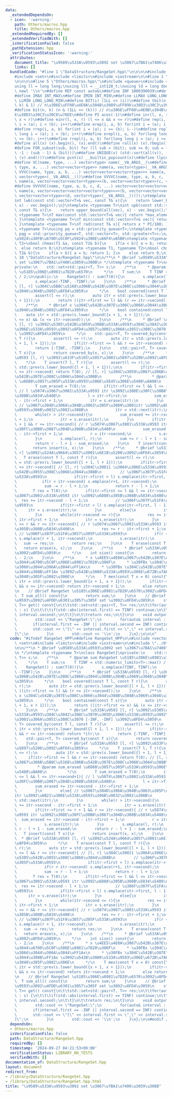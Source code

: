 ```yaml
---
data:
  _extendedDependsOn:
  - icon: ':warning:'
    path: Others/macros.hpp
    title: Others/macros.hpp
  _extendedRequiredBy: []
  _extendedVerifiedWith: []
  _isVerificationFailed: false
  _pathExtension: hpp
  _verificationStatusIcon: ':warning:'
  attributes:
    document_title: "\u9589\u533A\u9593\u3092 set \u3067\u7BA1\u7406\u3059\u308B"
    links: []
  bundledCode: "#line 1 \"DataStructure/RangeSet.hpp\"\n\n\n\n#include <vector>\n\
    #include <set>\n#include <limits>\n#include <iostream>\n\n#line 1 \"Others/macros.hpp\"\
    \n\n\n\n#line 5 \"Others/macros.hpp\"\n#include <queue>\n#include <cmath>\n\n\
    using ll = long long;\nusing lll = __int128_t;\nusing ld = long double;\n#define\
    \ newl '\\n'\n#define REF const auto&\n#define INF 1000390039\n#define LLINF 1000000039000000039\n\
    #define IMAX INT_MAX\n#define IMIN INT_MIN\n#define LLMAX LONG_LONG_MAX\n#define\
    \ LLMIN LONG_LONG_MIN\n#define BIT(i) (1LL << (i))\n#define tbit(n, k) ((n >>\
    \ k) & 1) // n\u306E\uFF08\u4E0A\u304B\u3089\uFF09k\u30D3\u30C3\u30C8\u76EE\n\
    #define bit(n, k) (n & (1LL << (k))) // n\u306E\uFF08\u4E0B\u304B\u3089\uFF09\
    k\u30D3\u30C3\u30C8\u76EE\n#define PI acos(-1)\n#define inr(l, x, r) (l <= x &&\
    \ x < r)\n#define einr(l, x, r) (l <= x && x <= r)\n#define rep(i, a, b) for(int\
    \ i = (a); i < (b); i++)\n#define erep(i, a, b) for(int i = (a); i <= (b); i++)\n\
    #define rrep(i, a, b) for(int i = (a); i >= (b); i--)\n#define repl(i, a, b) for(long\
    \ long i = (a); i < (b); i++)\n#define erepl(i, a, b) for(long long i = (a); i\
    \ <= (b); i++)\n#define rrepl(i, a, b) for(long long i = (a); i >= (b); i--)\n\
    #define all(x) (x).begin(), (x).end()\n#define rall(x) (x).rbegin(), (x).rend()\n\
    #define FOR_subset(sub, bit) for (ll sub = (bit); sub >= 0; sub = (sub == 0 ?\
    \ -1 : (sub - 1) & (bit)))\n#define UNIQUE(v) (std::sort(all(v)), (v).erase(std::unique(all(v)),\
    \ (v).end()))\n#define pcnt(x) __builtin_popcount(x)\n#define llpcnt(x) __builtin_popcountll(x)\n\
    #define VC(name, type, ...) vector<type> name(__VA_ARGS__)\n#define VVC(name,\
    \ type, a, ...) vector<vector<type>> name(a, vector<type>(__VA_ARGS__))\n#define\
    \ VVVC(name, type, a, b, ...) vector<vector<vector<type>>> name(a, vector<vector<type>>(b,\
    \ vector<type>(__VA_ARGS__)))\n#define VVVVC(name, type, a, b, c, ...) vector<vector<vector<vector<type>>>>\
    \ name(a, vector<vector<vector<type>>>(b, vector<vector<type>>(c, vector<type>(__VA_ARGS__))))\n\
    #define VVVVVC(name, type, a, b, c, d, ...) vector<vector<vector<vector<vector<type>>>>>\
    \ name(a, vector<vector<vector<vector<type>>>>(b, vector<vector<vector<type>>>(c,\
    \ vector<vector<type>>(d, vector<type>(__VA_ARGS__)))));\ntemplate <typename T>\n\
    int lwb(const std::vector<T>& vec, const T& x){\n    return lower_bound(all(vec),\
    \ x) - vec.begin();\n}\ntemplate <typename T>\nint upb(const std::vector<T>& vec,\
    \ const T& x){\n    return upper_bound(all(vec), x) - vec.begin();\n}\ntemplate\
    \ <typename T>\nT max(const std::vector<T>& vec){ return *max_element(all(vec));\
    \ }\ntemplate <typename T>\nT min(const std::vector<T>& vec){ return *min_element(all(vec));\
    \ }\ntemplate <typename T>\nT rad(const T& x){ return x * PI/180; }\ntemplate\
    \ <typename T>\nusing pq = std::priority_queue<T>;\ntemplate <typename T>\nusing\
    \ pqg = std::priority_queue<T, std::vector<T>, std::greater<T>>;\n// \u6700\u5927\
    \u5024\u30FB\u6700\u5C0F\u5024\u306E\u66F4\u65B0\ntemplate <typename T1, typename\
    \ T2>\nbool chmax(T1 &a, const T2& b){\n    if(a < b){ a = b; return 1; }\n  \
    \  else return 0;\n}\ntemplate <typename T1, typename T2>\nbool chmin(T1 &a, const\
    \ T2& b){\n    if(a > b){ a = b; return 1; }\n    else return 0;\n}\n\n\n#line\
    \ 10 \"DataStructure/RangeSet.hpp\"\n\n/**\n * @brief \u9589\u533A\u9593\u3092\
    \ set \u3067\u7BA1\u7406\u3059\u308B\n */\ntemplate <typename T>\nclass RangeSet{\n\
    private:\n    std::set<std::pair<T, T>> s;\n    /**\n     * @param sum RangeSet\
    \ \u5185\u306E\u8981\u7D20\u6570\n     */\n    T sum;\n    T TINF = std::numeric_limits<T>::max()\
    \ / 2;\n\npublic:\n    RangeSet() : sum(T(0)){\n        s.emplace(TINF, TINF);\n\
    \        s.emplace(-TINF, -TINF);\n    }\n\n    /**\n     * @brief \u533A\u9593\
    \ [l, r] \u304C\u5B8C\u5168\u306B\u542B\u307E\u308C\u3066\u3044\u308B\u304B\u3069\
    \u3046\u304B\u3092\u8FD4\u3059\n     */\n    bool covered(const T l, const T r){\n\
    \        assert(l <= r);\n        auto itr = std::prev(s.lower_bound({l + 1, l\
    \ + 1}));\n        return ((itr->first <= l) && (r <= itr->second));\n    }\n\n\
    \    /**\n     * @brief x \u304C\u542B\u307E\u308C\u3066\u3044\u308B\u304B\u3069\
    \u3046\u304B\u3092\u8FD4\u3059\n     */\n    bool contained(const T x){\n    \
    \    auto itr = std::prev(s.lower_bound({x + 1, x + 1}));\n        return ((itr->first\
    \ <= x) && (x <= itr->second));\n    }\n\n    /**\n     * @brief \u533A\u9593\
    \ [l, r] \u3092\u5305\u542B\u3059\u308B\u533A\u9593\u304C\u3042\u308C\u3070\u305D\
    \u306E\u533A\u9593\u3092\u8FD4\u3057\u3001\u306A\u3051\u308C\u3070 [-INF, -INF]\
    \ \u3092\u8FD4\u3059\n     */\n    std::pair<T, T> covered_by(const T l, const\
    \ T r){\n        assert(l <= r);\n        auto itr = std::prev(s.lower_bound({l\
    \ + 1, l + 1}));\n        if(itr->first <= l && r <= itr->second) return *itr;\n\
    \        return {-TINF, -TINF};\n    }\n\n    std::pair<T, T> covered_by(const\
    \ T x){\n        return covered_by(x, x);\n    }\n\n    /**\n     * @brief \u533A\
    \u9593 [l, r] \u3092\u633F\u5165\u3057\u3001\u5897\u5206\u3092\u8FD4\u3059\n \
    \    */\n    T insert(T l, T r){\n        assert(l <= r);\n        auto itr =\
    \ std::prev(s.lower_bound({l + 1, l + 1}));\n\n        if(itr->first <= l && r\
    \ <= itr->second) return T(0); // [l, r] \u304C\u3059\u3067\u306B\u5B8C\u5168\u306B\
    \u542B\u307E\u308C\u3066\u3044\u308B\n        /**\n         * @param sum_erased\
    \ \u6D88\u3057\u305F\u533A\u9593\u306E\u5E45\u306E\u5408\u8A08\n         */\n\
    \        T sum_erased = T(0);\n        if(itr->first <= l && l <= itr->second+1){\
    \ // l \u5074\u3067\u3001\u533A\u9593 itr \u3092\u30DE\u30FC\u30B8\u3067\u304D\
    \u308B\u5834\u5408\n            l = itr->first;\n            sum_erased += itr->second\
    \ - itr->first + 1;\n            itr = s.erase(itr);\n        }\n        else{\
    \ // \u3067\u304D\u306A\u304B\u3063\u305F\u3089\u3001itr \u3092\u6B21\u306E\u533A\
    \u9593\u306B\u9032\u3081\u308B\n            itr = std::next(itr);\n        }\n\
    \        while(r > itr->second){\n            sum_erased += itr->second - itr->first\
    \ + 1;\n            itr = s.erase(itr);\n        }\n        if(itr->first <= r\
    \ + 1 && r <= itr->second){ // r \u5074\u3067\u3001\u533A\u9593 itr \u3092\u30DE\
    \u30FC\u30B8\u3067\u304D\u308B\u5834\u5408\n            sum_erased += itr->second\
    \ - itr->first + 1;\n            r = itr->second;\n            s.erase(itr);\n\
    \        }\n        s.emplace(l, r);\n        sum += r - l + 1 - sum_erased;\n\
    \        return r - l + 1 - sum_erased;\n    }\n\n    T insert(const T x){\n \
    \       return insert(x, x);\n    }\n\n    /**\n     * @brief \u533A\u9593 [l,\
    \ r] \u3092\u524A\u9664\u3057\u3001\u6E1B\u5206\u3092\u8FD4\u3059\n     */\n \
    \   T erase(const T l, const T r){\n        assert(l <= r);\n        auto itr\
    \ = std::prev(s.lower_bound({l + 1, l + 1}));\n        if(itr->first <= l && r\
    \ <= itr->second){ // [l, r] \u304C\u30011 \u3064\u306E\u533A\u9593\u306B\u5305\
    \u542B\u3055\u308C\u3066\u3044\u308B\n        // \u306F\u307F\u51FA\u3057\u305F\
    \u533A\u9593\n            if(itr->first < l) s.emplace(itr->first, l - 1);\n \
    \           if(r < itr->second) s.emplace(r+1, itr->second);\n            s.erase(itr);\n\
    \            sum -= r - l + 1;\n            return r - l + 1;\n        }\n\n \
    \       T res = T(0);\n        if(itr->first <= l && l <= itr->second){ // l \u5074\
    \u3067\u3001\u533A\u9593 itr \u3092\u6D88\u305B\u308B\u5834\u5408\n          \
    \  res += itr->second - l + 1;\n            // \u306F\u307F\u51FA\u3057\u305F\u533A\
    \u9593\n            if(itr->first < l) s.emplace(itr->first, l - 1);\n       \
    \     itr = s.erase(itr);\n        }\n        else{\n            itr = std::next(itr);\n\
    \        }\n        while(itr->second <= r){\n            res += itr->second -\
    \ itr->first + 1;\n            itr = s.erase(itr);\n        }\n        if(itr->first\
    \ <= r && r <= itr->second){ // r \u5074\u3067\u3001\u533A\u9593 itr \u3092\u6D88\
    \u305B\u308B\u5834\u5408\n            res += r - itr->first + 1;\n           \
    \ // \u306F\u307F\u51FA\u3057\u305F\u533A\u9593\n            if(r < itr->second)\
    \ s.emplace(r + 1, itr->second);\n            s.erase(itr);\n        }\n     \
    \   sum -= res;\n        return res;\n    }\n\n    T erase(const T x){\n     \
    \   return erase(x, x);\n    }\n\n    /**\n     * @brief \u533A\u9593\u306E\u6570\
    \u3092\u8FD4\u3059\n     */\n    int size() const{\n        return (int)s.size()\
    \ - 2;\n    }\n\n    /**\n     * x \u4EE5\u4E0A\u3067\u542B\u307E\u308C\u3066\u306A\
    \u3044\u6700\u5C0F\u306E\u8981\u7D20\u306F\n     * \u30FBx \u304C\u542B\u307E\u308C\
    \u3066\u3044\u306A\u3044\uFF1Ax\n     * \u30FBx \u304C\u542B\u307E\u308C\u3066\
    \u3044\u308B\uFF1Ax \u3092\u542B\u3080\u533A\u9593\u306E\u672B\u7AEF\u306B 1 \u52A0\
    \u3048\u305F\u3082\u306E\n     */\n    T mex(const T x = 0) const{\n        auto\
    \ itr = std::prev(s.lower_bound({x + 1, x + 1}));\n        if(itr->first <= x\
    \ && x <= itr->second) return itr->second + 1;\n        else return x;\n    }\n\
    \n    // @brief RangeSet \u5185\u306E\u8981\u7D20\u6570\u3092\u8FD4\u3059\n  \
    \  T sum_all() const{\n        return sum;\n    }\n\n    // @brief \u5168\u533A\
    \u9593\u3092\u4FDD\u6301\u3057\u305F set \u3092\u8FD4\u3059\n    std::set<std::pair<T,\
    \ T>> get() const{\n\t\tstd::set<std::pair<T, T>> res;\n\t\tfor(auto& interval\
    \ : s) {\n\t\t\tif(std::abs(interval.first) == TINF) continue;\n\t\t\tres.emplace(interval.first,\
    \ interval.second);\n\t\t}\n\t\treturn res;\n\t}\n\n    void output() const{\n\
    \        std::cout << \"RangeSet:\";\n        for(auto& interval : s){\n     \
    \       if(interval.first == -INF || interval.second == INF) continue;\n     \
    \       std::cout << \"[\" << interval.first << \",\" << interval.second << \"\
    ]\";\n        }\n        std::cout << '\\n';\n    }\n};\n\n\n"
  code: "#ifndef RangeSet_HPP\n#define RangeSet_HPP\n\n#include <vector>\n#include\
    \ <set>\n#include <limits>\n#include <iostream>\n\n#include \"../Others/macros.hpp\"\
    \n\n/**\n * @brief \u9589\u533A\u9593\u3092 set \u3067\u7BA1\u7406\u3059\u308B\
    \n */\ntemplate <typename T>\nclass RangeSet{\nprivate:\n    std::set<std::pair<T,\
    \ T>> s;\n    /**\n     * @param sum RangeSet \u5185\u306E\u8981\u7D20\u6570\n\
    \     */\n    T sum;\n    T TINF = std::numeric_limits<T>::max() / 2;\n\npublic:\n\
    \    RangeSet() : sum(T(0)){\n        s.emplace(TINF, TINF);\n        s.emplace(-TINF,\
    \ -TINF);\n    }\n\n    /**\n     * @brief \u533A\u9593 [l, r] \u304C\u5B8C\u5168\
    \u306B\u542B\u307E\u308C\u3066\u3044\u308B\u304B\u3069\u3046\u304B\u3092\u8FD4\
    \u3059\n     */\n    bool covered(const T l, const T r){\n        assert(l <=\
    \ r);\n        auto itr = std::prev(s.lower_bound({l + 1, l + 1}));\n        return\
    \ ((itr->first <= l) && (r <= itr->second));\n    }\n\n    /**\n     * @brief\
    \ x \u304C\u542B\u307E\u308C\u3066\u3044\u308B\u304B\u3069\u3046\u304B\u3092\u8FD4\
    \u3059\n     */\n    bool contained(const T x){\n        auto itr = std::prev(s.lower_bound({x\
    \ + 1, x + 1}));\n        return ((itr->first <= x) && (x <= itr->second));\n\
    \    }\n\n    /**\n     * @brief \u533A\u9593 [l, r] \u3092\u5305\u542B\u3059\u308B\
    \u533A\u9593\u304C\u3042\u308C\u3070\u305D\u306E\u533A\u9593\u3092\u8FD4\u3057\
    \u3001\u306A\u3051\u308C\u3070 [-INF, -INF] \u3092\u8FD4\u3059\n     */\n    std::pair<T,\
    \ T> covered_by(const T l, const T r){\n        assert(l <= r);\n        auto\
    \ itr = std::prev(s.lower_bound({l + 1, l + 1}));\n        if(itr->first <= l\
    \ && r <= itr->second) return *itr;\n        return {-TINF, -TINF};\n    }\n\n\
    \    std::pair<T, T> covered_by(const T x){\n        return covered_by(x, x);\n\
    \    }\n\n    /**\n     * @brief \u533A\u9593 [l, r] \u3092\u633F\u5165\u3057\u3001\
    \u5897\u5206\u3092\u8FD4\u3059\n     */\n    T insert(T l, T r){\n        assert(l\
    \ <= r);\n        auto itr = std::prev(s.lower_bound({l + 1, l + 1}));\n\n   \
    \     if(itr->first <= l && r <= itr->second) return T(0); // [l, r] \u304C\u3059\
    \u3067\u306B\u5B8C\u5168\u306B\u542B\u307E\u308C\u3066\u3044\u308B\n        /**\n\
    \         * @param sum_erased \u6D88\u3057\u305F\u533A\u9593\u306E\u5E45\u306E\
    \u5408\u8A08\n         */\n        T sum_erased = T(0);\n        if(itr->first\
    \ <= l && l <= itr->second+1){ // l \u5074\u3067\u3001\u533A\u9593 itr \u3092\u30DE\
    \u30FC\u30B8\u3067\u304D\u308B\u5834\u5408\n            l = itr->first;\n    \
    \        sum_erased += itr->second - itr->first + 1;\n            itr = s.erase(itr);\n\
    \        }\n        else{ // \u3067\u304D\u306A\u304B\u3063\u305F\u3089\u3001\
    itr \u3092\u6B21\u306E\u533A\u9593\u306B\u9032\u3081\u308B\n            itr =\
    \ std::next(itr);\n        }\n        while(r > itr->second){\n            sum_erased\
    \ += itr->second - itr->first + 1;\n            itr = s.erase(itr);\n        }\n\
    \        if(itr->first <= r + 1 && r <= itr->second){ // r \u5074\u3067\u3001\u533A\
    \u9593 itr \u3092\u30DE\u30FC\u30B8\u3067\u304D\u308B\u5834\u5408\n          \
    \  sum_erased += itr->second - itr->first + 1;\n            r = itr->second;\n\
    \            s.erase(itr);\n        }\n        s.emplace(l, r);\n        sum +=\
    \ r - l + 1 - sum_erased;\n        return r - l + 1 - sum_erased;\n    }\n\n \
    \   T insert(const T x){\n        return insert(x, x);\n    }\n\n    /**\n   \
    \  * @brief \u533A\u9593 [l, r] \u3092\u524A\u9664\u3057\u3001\u6E1B\u5206\u3092\
    \u8FD4\u3059\n     */\n    T erase(const T l, const T r){\n        assert(l <=\
    \ r);\n        auto itr = std::prev(s.lower_bound({l + 1, l + 1}));\n        if(itr->first\
    \ <= l && r <= itr->second){ // [l, r] \u304C\u30011 \u3064\u306E\u533A\u9593\u306B\
    \u5305\u542B\u3055\u308C\u3066\u3044\u308B\n        // \u306F\u307F\u51FA\u3057\
    \u305F\u533A\u9593\n            if(itr->first < l) s.emplace(itr->first, l - 1);\n\
    \            if(r < itr->second) s.emplace(r+1, itr->second);\n            s.erase(itr);\n\
    \            sum -= r - l + 1;\n            return r - l + 1;\n        }\n\n \
    \       T res = T(0);\n        if(itr->first <= l && l <= itr->second){ // l \u5074\
    \u3067\u3001\u533A\u9593 itr \u3092\u6D88\u305B\u308B\u5834\u5408\n          \
    \  res += itr->second - l + 1;\n            // \u306F\u307F\u51FA\u3057\u305F\u533A\
    \u9593\n            if(itr->first < l) s.emplace(itr->first, l - 1);\n       \
    \     itr = s.erase(itr);\n        }\n        else{\n            itr = std::next(itr);\n\
    \        }\n        while(itr->second <= r){\n            res += itr->second -\
    \ itr->first + 1;\n            itr = s.erase(itr);\n        }\n        if(itr->first\
    \ <= r && r <= itr->second){ // r \u5074\u3067\u3001\u533A\u9593 itr \u3092\u6D88\
    \u305B\u308B\u5834\u5408\n            res += r - itr->first + 1;\n           \
    \ // \u306F\u307F\u51FA\u3057\u305F\u533A\u9593\n            if(r < itr->second)\
    \ s.emplace(r + 1, itr->second);\n            s.erase(itr);\n        }\n     \
    \   sum -= res;\n        return res;\n    }\n\n    T erase(const T x){\n     \
    \   return erase(x, x);\n    }\n\n    /**\n     * @brief \u533A\u9593\u306E\u6570\
    \u3092\u8FD4\u3059\n     */\n    int size() const{\n        return (int)s.size()\
    \ - 2;\n    }\n\n    /**\n     * x \u4EE5\u4E0A\u3067\u542B\u307E\u308C\u3066\u306A\
    \u3044\u6700\u5C0F\u306E\u8981\u7D20\u306F\n     * \u30FBx \u304C\u542B\u307E\u308C\
    \u3066\u3044\u306A\u3044\uFF1Ax\n     * \u30FBx \u304C\u542B\u307E\u308C\u3066\
    \u3044\u308B\uFF1Ax \u3092\u542B\u3080\u533A\u9593\u306E\u672B\u7AEF\u306B 1 \u52A0\
    \u3048\u305F\u3082\u306E\n     */\n    T mex(const T x = 0) const{\n        auto\
    \ itr = std::prev(s.lower_bound({x + 1, x + 1}));\n        if(itr->first <= x\
    \ && x <= itr->second) return itr->second + 1;\n        else return x;\n    }\n\
    \n    // @brief RangeSet \u5185\u306E\u8981\u7D20\u6570\u3092\u8FD4\u3059\n  \
    \  T sum_all() const{\n        return sum;\n    }\n\n    // @brief \u5168\u533A\
    \u9593\u3092\u4FDD\u6301\u3057\u305F set \u3092\u8FD4\u3059\n    std::set<std::pair<T,\
    \ T>> get() const{\n\t\tstd::set<std::pair<T, T>> res;\n\t\tfor(auto& interval\
    \ : s) {\n\t\t\tif(std::abs(interval.first) == TINF) continue;\n\t\t\tres.emplace(interval.first,\
    \ interval.second);\n\t\t}\n\t\treturn res;\n\t}\n\n    void output() const{\n\
    \        std::cout << \"RangeSet:\";\n        for(auto& interval : s){\n     \
    \       if(interval.first == -INF || interval.second == INF) continue;\n     \
    \       std::cout << \"[\" << interval.first << \",\" << interval.second << \"\
    ]\";\n        }\n        std::cout << '\\n';\n    }\n};\n\n#endif // RangeSet_HPP"
  dependsOn:
  - Others/macros.hpp
  isVerificationFile: false
  path: DataStructure/RangeSet.hpp
  requiredBy: []
  timestamp: '2024-09-27 04:21:53+09:00'
  verificationStatus: LIBRARY_NO_TESTS
  verifiedWith: []
documentation_of: DataStructure/RangeSet.hpp
layout: document
redirect_from:
- /library/DataStructure/RangeSet.hpp
- /library/DataStructure/RangeSet.hpp.html
title: "\u9589\u533A\u9593\u3092 set \u3067\u7BA1\u7406\u3059\u308B"
---
```

